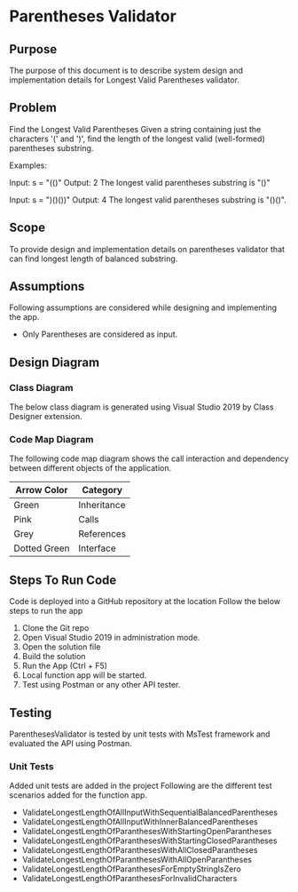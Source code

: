 
# Parentheses Validator

## Purpose
The purpose of this document is to describe system design and implementation details for Longest Valid Parentheses validator.

## Problem
Find the Longest Valid Parentheses 
Given a string containing just the characters '(' and ')', find the length of the longest valid (well-formed) parentheses substring.

Examples:

Input: s = "(()"
Output: 2
The longest valid parentheses substring is "()"
 
Input: s = ")()())"
Output: 4
The longest valid parentheses substring is "()()".

 
## Scope
To provide design and implementation details on parentheses validator that can find longest length of balanced substring.

## Assumptions
Following assumptions are considered while designing and implementing the app.
- Only Parentheses are considered as input.


## Design Diagram
### Class Diagram
The below class diagram is generated using Visual Studio 2019 by Class Designer extension.



### Code Map Diagram
The following code map diagram shows the call interaction and dependency between different objects of the application.

|**Arrow Color**| **Category**|
|--|--|
|Green	|Inheritance|
|Pink	|Calls|
|Grey	|References|
|Dotted Green|	Interface|



## Steps To Run Code
Code is deployed into a GitHub repository at the location 
Follow the below steps to run the app
1)	Clone the Git repo
2)	Open Visual Studio 2019 in administration mode.
3)	Open the solution file 
4)	Build the solution
5)	Run the App (Ctrl + F5)
6)	Local function app will be started.
7)	Test using Postman or any other API tester.

## Testing
ParenthesesValidator is tested by unit tests with MsTest framework and evaluated the API using Postman.

### Unit Tests
Added unit tests are added in the project 
Following are the different test scenarios added for the function app.
- ValidateLongestLengthOfAllInputWithSequentialBalancedParentheses
- ValidateLongestLengthOfAllInputWithInnerBalancedParentheses
- ValidateLongestLengthOfParanthesesWithStartingOpenParantheses
- ValidateLongestLengthOfParanthesesWithStartingClosedParantheses
- ValidateLongestLengthOfParanthesesWithAllClosedParantheses
- ValidateLongestLengthOfParanthesesWithAllOpenParantheses
- ValidateLongestLengthOfParanthesesForEmptyStringIsZero
- ValidateLongestLengthOfParanthesesForInvalidCharacters
